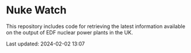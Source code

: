 # Nuke Watch

This repository includes code for retrieving the latest information available on the output of EDF nuclear power plants in the UK.

Last updated: 2024-02-02 13:07